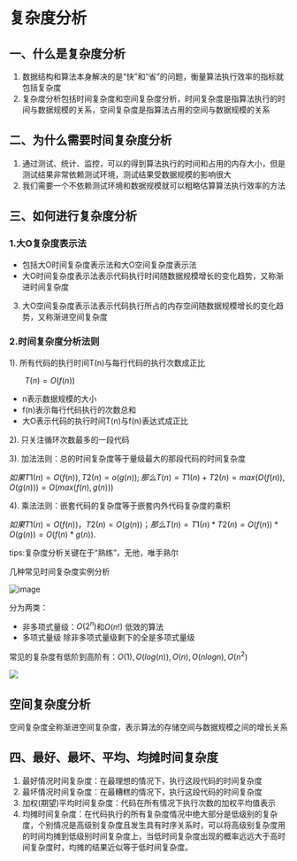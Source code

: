 # 复杂度分析
## 一、什么是复杂度分析
1. 数据结构和算法本身解决的是“快”和“省”的问题，衡量算法执行效率的指标就包括复杂度
2. 复杂度分析包括时间复杂度和空间复杂度分析，时间复杂度是指算法执行的时间与数据规模的关系，空间复杂度是指算法占用的空间与数据规模的关系

## 二、为什么需要时间复杂度分析
1. 通过测试、统计、监控，可以的得到算法执行的时间和占用的内存大小，但是测试结果非常依赖测试环境，测试结果受数据规模的影响很大
2. 我们需要一个不依赖测试环境和数据规模就可以粗略估算算法执行效率的方法

## 三、如何进行复杂度分析

### 1.大O复杂度表示法

- 包括大O时间复杂度表示法和大O空间复杂度表示法
- 大O时间复杂度表示法表示代码执行时间随数据规模增长的变化趋势，又称渐进时间复杂度
3. 大O空间复杂度表示法表示代码执行所占的内存空间随数据规模增长的变化趋势，又称渐进空间复杂度

### 2.时间复杂度分析法则
1). 所有代码的执行时间T(n)与每行代码的执行次数成正比

&emsp;&emsp;$T(n) = O(f(n))$

- n表示数据规模的大小
- f(n)表示每行代码执行的次数总和
- 大O表示代码的执行时间T(n)与f(n)表达式成正比

2). 只关注循环次数最多的一段代码

3). 加法法则：总的时间复杂度等于量级最大的那段代码的时间复杂度

$如果T1(n)=O(f(n)), T2(n)=o(g(n));那么T(n)=T1(n)+T2(n)=max(O(f(n)),O(g(n)))=O(max(f(n),g(n)))$

4). 乘法法则：嵌套代码的复杂度等于嵌套内外代码复杂度的乘积

$如果 T1(n)=O(f(n))，T2(n)=O(g(n))；那么 T(n)=T1(n)*T2(n)=O(f(n))*O(g(n))=O(f(n)*g(n)).$

tips:复杂度分析关键在于“熟练”，无他，唯手熟尔

几种常见时间复杂度实例分析

![image](https://static001.geekbang.org/resource/image/37/0a/3723793cc5c810e9d5b06bc95325bf0a.jpg)

分为两类：
- 非多项式量级：$O(2^n)$和$O(n!)$ 低效的算法
- 多项式量级 除非多项式量级剩下的全是多项式量级

常见的复杂度有低阶到高阶有：$O(1),O(log(n)),O(n),O(nlogn),O(n^2)$

![](https://static001.geekbang.org/resource/image/49/04/497a3f120b7debee07dc0d03984faf04.jpg)

空间复杂度分析
-----------

空间复杂度全称渐进空间复杂度，表示算法的存储空间与数据规模之间的增长关系

## 四、最好、最坏、平均、均摊时间复杂度

1. 最好情况时间复杂度：在最理想的情况下，执行这段代码的时间复杂度
2. 最坏情况时间复杂度：在最糟糕的情况下，执行这段代码的时间复杂度
3. 加权(期望)平均时间复杂度：代码在所有情况下执行次数的加权平均值表示
4. 均摊时间复杂度：在代码执行的所有复杂度情况中绝大部分是低级别的复杂度，个别情况是高级别复杂度且发生具有时序关系时，可以将高级别复杂度用的时间均摊到低级别时间复杂度上，当低时间复杂度出现的概率远远大于高时间复杂度时，均摊的结果近似等于低时间复杂度。